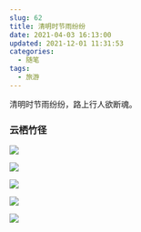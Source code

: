 ```yaml
---
slug: 62
title: 清明时节雨纷纷
date: 2021-04-03 16:13:00
updated: 2021-12-01 11:31:53
categories: 
  - 随笔
tags: 
  - 旅游
---
```





清明时节雨纷纷，路上行人欲断魂。

### 云栖竹径

![](https://imgurl.zburu.com/images/2021/04/04/b2dbd256cb9c3cd65110580c9c02dbfd.png)

![](https://imgurl.zburu.com/images/2021/04/04/a27aeb1b582c6a0cd510a5c3ad28fd41.png)

![](https://imgurl.zburu.com/images/2021/04/03/5753d64ad69892c2b64de4a726f63724.png)

![](https://imgurl.zburu.com/images/2021/04/04/b3839222eaf37e4520e183104b876430.png)

![](https://imgurl.zburu.com/images/2021/04/04/c9d1b928b996ee283177be0fa246543b.png)
